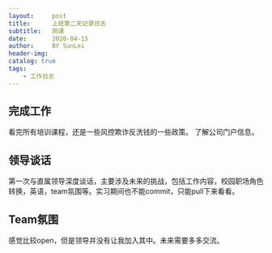 ```yaml
---
layout:     post
title:      上班第二天记录日志
subtitle:   网课
date:       2020-04-15
author:     BY SunLei
header-img: 
catalog: true
tags:
    - 工作日志
---
```


## 完成工作

看完所有培训课程，还是一些风控欺诈反洗钱的一些政策。
了解公司门户信息。

## 领导谈话

第一次与直属领导深度谈话，主要涉及未来的挑战，包括工作内容，校园职场角色转换，英语，team氛围等。实习期间也不能commit，只能pull下来看看。

## Team氛围

感觉比较open，但是领导并没有让我加入其中。未来需要多多交流。

